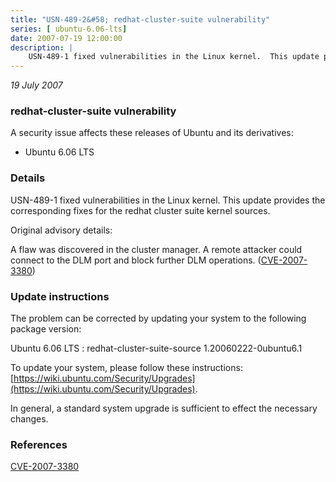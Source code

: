 ```yaml
---
title: "USN-489-2&#58; redhat-cluster-suite vulnerability"
series: [ ubuntu-6.06-lts]
date: 2007-07-19 12:00:00
description: |
    USN-489-1 fixed vulnerabilities in the Linux kernel.  This update provides the corresponding fixes for the redhat cluster suite kernel sources.
--- 
```

 
 

*19 July 2007*

### redhat-cluster-suite vulnerability

A security issue affects these releases of Ubuntu and its derivatives:

* Ubuntu 6.06 LTS

### Details

USN-489-1 fixed vulnerabilities in the Linux kernel. This update provides the corresponding fixes for the redhat cluster suite kernel sources.

Original advisory details:

 A flaw was discovered in the cluster manager. A remote attacker could connect to the DLM port and block further DLM operations. ([CVE-2007-3380](http://people.ubuntu.com/~ubuntu-security/cve/CVE-2007-3380))

### Update instructions

The problem can be corrected by updating your system to the following package version:

Ubuntu 6.06 LTS
 : redhat-cluster-suite-source <span>1.20060222-0ubuntu6.1</span>

To update your system, please follow these instructions: [https://wiki.ubuntu.com/Security/Upgrades](https://wiki.ubuntu.com/Security/Upgrades).

In general, a standard system upgrade is sufficient to effect the necessary changes.

### References

 
 [CVE-2007-3380](http://people.ubuntu.com/~ubuntu-security/cve/CVE-2007-3380)
 

